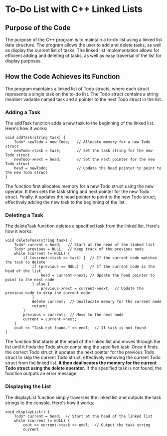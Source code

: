 # To-Do List with C++ Linked Lists

## Purpose of the Code

The purpose of the C++ program is to maintain a to-do list using a linked list data structure. The program allows the user to add and delete tasks, as well as display the current list of tasks. The linked list implementation allows for efficient adding and deleting of tasks, as well as easy traversal of the list for display purposes.

## How the Code Achieves its Function

The program maintains a linked list of Todo structs, where each struct represents a single task on the to-do list. The Todo struct contains a string member variable named task and a pointer to the next Todo struct in the list.

### Adding a Task

The addTask function adds a new task to the beginning of the linked list. Here's how it works:


    void addTask(string task) {
        Todo* newTodo = new Todo;   // Allocate memory for a new Todo struct
        newTodo->task = task;       // Set the task string for the new Todo struct
        newTodo->next = head;       // Set the next pointer for the new Todo struct
        head = newTodo;             // Update the head pointer to point to the new Todo struct
    }


The function first allocates memory for a new Todo struct using the new operator. It then sets the task string and next pointer for the new Todo struct. Finally, it updates the head pointer to point to the new Todo struct, effectively adding the new task to the beginning of the list.

### Deleting a Task

The deleteTask function deletes a specified task from the linked list. Here's how it works:

    
    void deleteTask(string task) {
        Todo* current = head;   // Start at the head of the linked list
        Todo* previous = NULL;  // Keep track of the previous node
        while (current != NULL) {
            if (current->task == task) {  // If the current node matches the task to delete
                if (previous == NULL) {   // If the current node is the head of the list
                    head = current->next; // Update the head pointer to point to the next node
                } else {
                    previous->next = current->next;  // Update the previous node to skip the current node
                }
                delete current;  // Deallocate memory for the current node
                return;
            }
            previous = current;  // Move to the next node
            current = current->next;
        }
        cout << "Task not found." << endl;  // If task is not found
    }


The function first starts at the head of the linked list and moves through the list until it finds the Todo struct containing the specified task. Once it finds the correct Todo struct, it updates the next pointer for the previous Todo struct to skip the current Todo struct, effectively removing the current Todo struct from the linked list. 
**It then deallocates the memory for the current Todo struct using the delete operator.**
If the specified task is not found, the function outputs an error message.

### Displaying the List

The displayList function simply traverses the linked list and outputs the task strings to the console. Here's how it works:


    void displayList() {
        Todo* current = head;  // Start at the head of the linked list
        while (current != NULL) {
            cout << current->task << endl;  // Output the task string
            current

